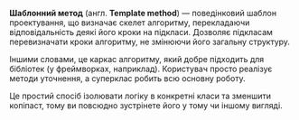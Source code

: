 **Шаблонний метод** (англ. **Template method**) — поведінковий шаблон проектування, що визначає скелет алгоритму,
перекладаючи відповідальність деякі його кроки на підкласи. Дозволяє підкласам перевизначати кроки алгоритму,
не змінюючи його загальну структуру.

Іншими словами, це каркас алгоритму, який добре підходить для бібліотек (у фреймворках, наприклад).
Користувач просто реалізує методи уточнення, а суперклас робить всю основну роботу.

Це простий спосіб ізолювати логіку в конкретні класи та зменшити копіпаст,
тому ви повсюдно зустрінете його у тому чи іншому вигляді.